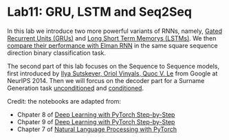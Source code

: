 Lab11: GRU, LSTM and Seq2Seq
==================================

In this lab we introduce two more powerful variants of RNNs, namely, [Gated Recurrent Units (GRUs)](https://weiliu2k.github.io/CITS4012/LSTM/gru.html) and [Long Short Term Memorys (LSTMs)](https://weiliu2k.github.io/CITS4012/LSTM/lstm.html). We then [compare their performance with Elman RNN](https://weiliu2k.github.io/CITS4012/LSTM/gru_lstm_square.html) in the same square sequence direction binary classification task. 

The second part of this lab focuses on the Sequence to Sequence models, first introduced by [Ilya Sutskever, Oriol Vinyals, Quoc V. Le](https://proceedings.neurips.cc/paper/2014/file/a14ac55a4f27472c5d894ec1c3c743d2-Paper.pdf) from Google at NeurIPS 2014. Then we will forcus on the decoder part for a Surname Generation task [unconditioned](https://weiliu2k.github.io/CITS4012/LSTM/Surname_Generation_Unconditioned.html) and [conditioned](https://weiliu2k.github.io/CITS4012/LSTM/Surname_Generation_Conditioned.html).

Credit: the notebooks are adapted from:

- Chpater 8 of [Deep Learning with PyTorch Step-by-Step](https://github.com/dvgodoy/PyTorchStepByStep)
- Chpater 9 of [Deep Learning with PyTorch Step-by-Step](https://github.com/dvgodoy/PyTorchStepByStep)
- Chapter 7 of [Natural Language Processing with PyTorch](https://github.com/joosthub/PyTorchNLPBook/tree/master/chapters/chapter_7)
